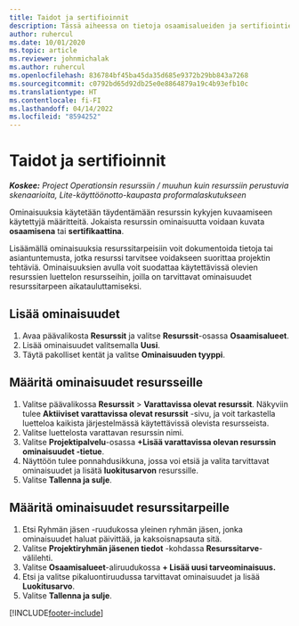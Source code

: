 ```yaml
---
title: Taidot ja sertifioinnit
description: Tässä aiheessa on tietoja osaamisalueiden ja sertifiointien ominaisuuksien lisäämisestä resursseisin.
author: ruhercul
ms.date: 10/01/2020
ms.topic: article
ms.reviewer: johnmichalak
ms.author: ruhercul
ms.openlocfilehash: 836784bf45ba45da35d685e9372b29bb843a7268
ms.sourcegitcommit: c0792bd65d92db25e0e8864879a19c4b93efb10c
ms.translationtype: HT
ms.contentlocale: fi-FI
ms.lasthandoff: 04/14/2022
ms.locfileid: "8594252"
---
```

# <a name="skills-and-certifications"></a>Taidot ja sertifioinnit
_**Koskee:** Project Operationsin resurssiin / muuhun kuin resurssiin perustuvia skenaarioita, Lite-käyttöönotto-kaupasta proformalaskutukseen_

Ominaisuuksia käytetään täydentämään resurssin kykyjen kuvaamiseen käytettyjä määritteitä. Jokaista resurssin ominaisuutta voidaan kuvata **osaamisena** tai **sertifikaattina**.

Lisäämällä ominaisuuksia resurssitarpeisiin voit dokumentoida tietoja tai asiantuntemusta, jotka resurssi tarvitsee voidakseen suorittaa projektin tehtäviä. Ominaisuuksien avulla voit suodattaa käytettävissä olevien resurssien luettelon resursseihin, joilla on tarvittavat ominaisuudet resurssitarpeen aikatauluttamiseksi.

## <a name="add-characteristics"></a>Lisää ominaisuudet

1. Avaa päävalikosta **Resurssit** ja valitse **Resurssit**-osassa **Osaamisalueet**.
2. Lisää ominaisuudet valitsemalla **Uusi**.
3. Täytä pakolliset kentät ja valitse **Ominaisuuden tyyppi**.

## <a name="assign-characteristics-to-resources"></a>Määritä ominaisuudet resursseille

1. Valitse päävalikossa **Resurssit** > **Varattavissa olevat resurssit**. Näkyviin tulee **Aktiiviset varattavissa olevat resurssit** -sivu, ja voit tarkastella luetteloa kaikista järjestelmässä käytettävissä olevista resursseista.
2. Valitse luettelosta varattavan resurssin nimi.
3. Valitse **Projektipalvelu**-osassa **+Lisää varattavissa olevan resurssin ominaisuudet -tietue**.
4. Näyttöön tulee ponnahdusikkuna, jossa voi etsiä ja valita tarvittavat ominaisuudet ja lisätä **luokitusarvon** resurssille.
5. Valitse **Tallenna ja sulje**.

## <a name="assign-characteristics-to-resource-requirements"></a>Määritä ominaisuudet resurssitarpeille

1. Etsi Ryhmän jäsen -ruudukossa yleinen ryhmän jäsen, jonka ominaisuudet haluat päivittää, ja kaksoisnapsauta sitä.
2. Valitse **Projektiryhmän jäsenen tiedot** -kohdassa **Resurssitarve**-välilehti.
3. Valitse **Osaamisalueet**-aliruudukossa **+ Lisää uusi tarveominaisuus.**
4. Etsi ja valitse pikaluontiruudussa tarvittavat ominaisuudet ja lisää **Luokitusarvo**.
5. Valitse **Tallenna ja sulje**.

[!INCLUDE[footer-include](../includes/footer-banner.md)]